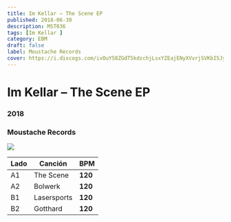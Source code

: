 ```yaml
---
title: Im Kellar – The Scene EP
published: 2018-06-30
description: MST036
tags: [Im Kellar ]
category: EBM
draft: false
label: Moustache Records
cover: https://i.discogs.com/ivOuY58ZGdT5kdzchjLsxYZEajENyXVvrjSVKbI5Jy4/rs:fit/g:sm/q:90/h:397/w:400/czM6Ly9kaXNjb2dz/LWRhdGFiYXNlLWlt/YWdlcy9SLTEyMjAx/NzU0LTE1MzAzNzE3/OTItMjcyNy5qcGVn.jpeg
---
```



# Im Kellar – The Scene EP  

### **2018**

###	Moustache Records

![](https://i.discogs.com/ivOuY58ZGdT5kdzchjLsxYZEajENyXVvrjSVKbI5Jy4/rs:fit/g:sm/q:90/h:397/w:400/czM6Ly9kaXNjb2dz/LWRhdGFiYXNlLWlt/YWdlcy9SLTEyMjAx/NzU0LTE1MzAzNzE3/OTItMjcyNy5qcGVn.jpeg)



| Lado | Canción | BPM |
| --- | --- | --- |
| A1 | The Scene	| **120** |
| A2 | Bolwerk	| **120** |
| B1 | 	Lasersports| **120** |
| B2 | Gotthard | **120** |

